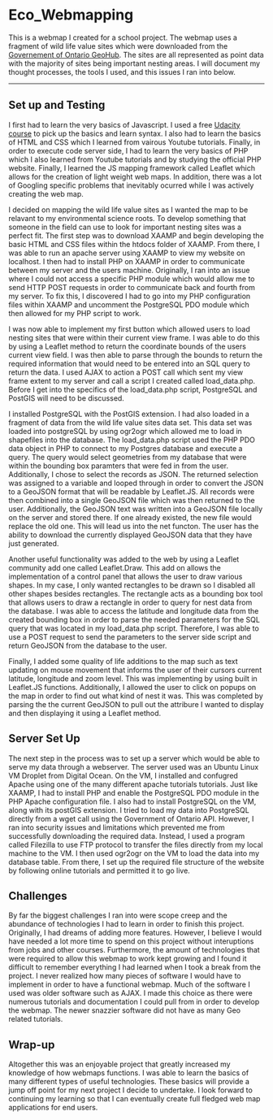 # Eco_Webmapping

This is a webmap I created for a school project. The webmap uses a fragment of wild life value sites which were downloaded from the [Governement of Ontario GeoHub](https://geohub.lio.gov.on.ca/datasets/wildlife-values-site/geoservice). The sites are all represented as point data with the majority of sites being important nesting areas. I will document my thought processes, the tools I used, and this issues I ran into below.

---

## Set up and Testing

I first had to learn the very basics of Javascript. I used a free [Udacity course](https://www.udacity.com/course/intro-to-javascript--ud803) to pick up the basics and learn syntax. I also had to learn the basics of HTML and CSS which I learned from vairous Youtube tutorials. Finally, in order to execute code server side, I had to learn the very basics of PHP which I also learned from Youtube tutorials and by studying the official PHP website. Finally, I learned the JS mapping framework called Leaflet which allows for the creation of light weight web maps. In addition, there was a lot of Googling specific problems that inevitably ocurred while I was actively creating the web map.

I decided on mapping the wild life value sites as I wanted the map to be relavant to my environmental science roots. To develop something that someone in the field can use to look for important nesting sites was a perfect fit. The first step was to download XAAMP and begin developing the basic HTML and CSS files within the htdocs folder of XAAMP. From there, I was able to run an apache server using XAAMP to view my website on localhost. I then had to install PHP on XAAMP in order to communicate between my server and the users machine. Originally, I ran into an issue where I could not access a specific PHP module which would allow me to send HTTP POST requests in order to communicate back and fourth from my server. To fix this, I discovered I had to go into my PHP configuration files within XAAMP and uncomment the PostgreSQL PDO module which then allowed for my PHP script to work. 

I was now able to implement my first button which allowed users to load nesting sites that were within their current view frame. I was able to do this by using a Leaflet method to return the coordinate bounds of the users current view field. I was then able to parse through the bounds to return the required information that would need to be entered into an SQL query to return the data. I used AJAX to action a POST call which sent my view frame extent to my server and call a script I created called load_data.php. Before I get into the specifics of the load_data.php script, PostgreSQL and PostGIS will need to be discussed. 

I installed PostgreSQL with the PostGIS extension. I had also loaded in a fragment of data from the wild life value sites data set. This data set was loaded into postgreSQL by using ogr2ogr which allowed me to load in shapefiles into the database. The load_data.php script used the PHP PDO data object in PHP to connect to my Postgres database and execute a query. The query would select geometries from my database that were within the bounding box paramters that were fed in from the user. Additionally, I chose to select the records as JSON. The returned selection was assigned to a variable and looped through in order to convert the JSON to a GeoJSON format that will be readable by Leaflet.JS. All records were then combined into a single GeoJSON file which was then returned to the user. Additionally, the GeoJSON text was written into a GeoJSON file locally on the server and stored there. If one already existed, the new file would replace the old one. This will lead us into the net functon. The user has the ability to download the currently displayed GeoJSON data that they have just generated. 

Another useful functionality was added to the web by using a Leaflet community add one called Leaflet.Draw. This add on allows the implementation of a control panel that allows the user to draw various shapes. In my case, I only wanted rectangles to be drawn so I disabled all other shapes besides rectangles. The rectangle acts as a bounding box tool that allows users to draw a rectangle in order to query for nest data from the database. I was able to access the latitude and longitude data from the created bounding box in order to parse the needed parameters for the SQL query that was located in my load_data.php script. Therefore, I was able to use a POST request to send the parameters to the server side script and return GeoJSON from the database to the user.

Finally, I added some quality of life additions to the map such as text updating on mouse movement that informs the user of their cursors current latitude, longitude and zoom level. This was implementing by using built in Leaflet.JS functions. Additionally, I allowed the user to click on popups on the map in order to find out what kind of nest it was. This was completed by parsing the the current GeoJSON to pull out the attribure I wanted to display and then displaying it using a Leaflet method. 

## Server Set Up

The next step in the process was to set up a server which would be able to serve my data through a webserver. The server used was an Ubuntu Linux VM Droplet from Digital Ocean. On the VM, I installed and confugred Apache using one of the many different apache tutorials tutorials. Just like XAAMP, I had to install PHP and enable the PostgreSQL PDO module in the PHP Apache configuration file. I also had to install PostgreSQL on the VM, along with its postGIS extension. I tried to load my data into PostgreSQL directly from  a wget call using the Government of Ontario API. However, I ran into security issues and limitations which prevented me from successfully downloading the required data. Instead, I used a program called Filezilla to use FTP protocol to transfer the files directly from my local machine to the VM. I then used ogr2ogr on the VM to load the data into my database table. From there, I set up the required file structure of the website by following online tutorials and permitted it to go live. 

## Challenges

By far the biggest challenges I ran into were scope creep and the abundance of technologies I had to learn in order to finish this project. Originally, I had dreams of adding more features. However, I believe I would have needed a lot more time to spend on this project without interuptions from jobs and other courses. Furthermore, the amount of technologies that were required to allow this webmap to work kept growing and I found it difficult to remember everything I had learned when I took a break from the project. I never realized how many pieces of software I would have to implement in order to have a functional webmap. Much of the software I used was older software such as AJAX. I made this choice as there were numerous tutorials and documentation I could pull from in order to develop the webmap. The newer snazzier software did not have as many Geo related tutorials. 

## Wrap-up

Altogether this was an enjoyable project that greatly increased my knowledge of how webmaps functions. I was able to learn the basics of many different types of useful technologies. These basics will provide a jump off point for my next project I decide to undertake. I look forward to continuing my learning so that I can eventually create full fledged web map applications for end users.
